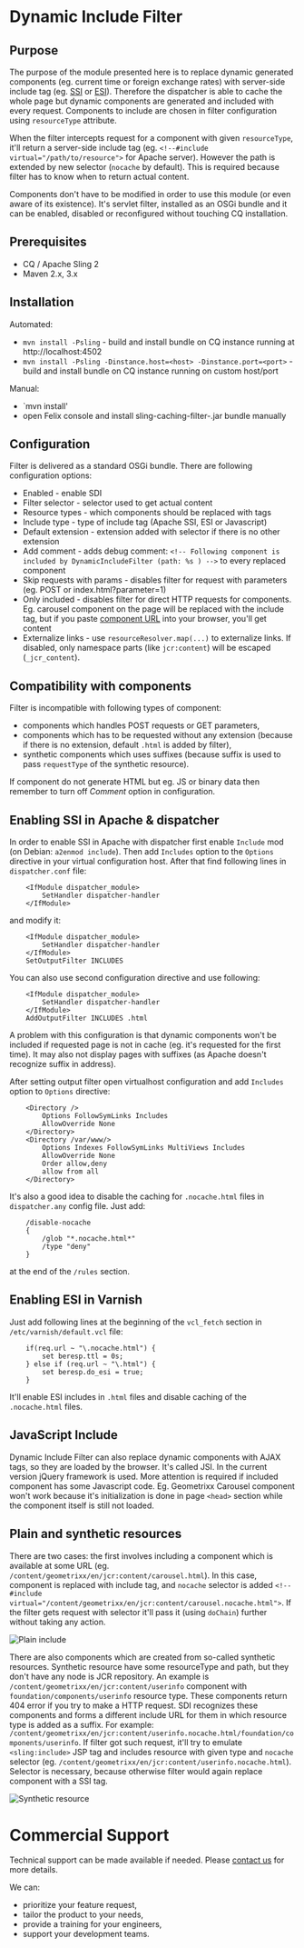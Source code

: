 # Dynamic Include Filter

## Purpose

The purpose of the module presented here is to replace dynamic generated components (eg. current time or foreign exchange rates) with server-side include tag (eg. [SSI](http://httpd.apache.org/docs/current/howto/ssi.html) or [ESI](http://www.w3.org/TR/esi-lang)). Therefore the dispatcher is able to cache the whole page but dynamic components are generated and included with every request. Components to include are chosen in filter configuration using `resourceType` attribute.

When the filter intercepts request for a component with given `resourceType`, it'll return a server-side include tag (eg. `<!--#include virtual="/path/to/resource">` for Apache server). However the path is extended by new selector (`nocache` by default). This is required because filter has to know when to return actual content.

Components don't have to be modified in order to use this module (or even aware of its existence). It's servlet filter, installed as an OSGi bundle and it can be enabled, disabled or reconfigured without touching CQ installation.

## Prerequisites

* CQ / Apache Sling 2
* Maven 2.x, 3.x

## Installation

Automated:

* `mvn install -Psling` - build and install bundle on CQ instance running at http://localhost:4502
* `mvn install -Psling -Dinstance.host=<host> -Dinstance.port=<port>` - build and install bundle on CQ instance running on custom host/port

Manual:

* `mvn install'
* open Felix console and install sling-caching-filter-<version>.jar bundle manually

## Configuration

Filter is delivered as a standard OSGi bundle. There are following configuration options:

* Enabled - enable SDI
* Filter selector - selector used to get actual content
* Resource types - which components should be replaced with tags
* Include type - type of include tag (Apache SSI, ESI or Javascript)
* Default extension - extension added with selector if there is no other extension
* Add comment - adds debug comment: `<!-- Following component is included by DynamicIncludeFilter (path: %s ) -->` to every replaced component
* Skip requests with params - disables filter for request with parameters (eg. POST or index.html?parameter=1)
* Only included - disables filter for direct HTTP requests for components. Eg. carousel component on the page will be replaced with the include tag, but if you paste [component URL](http://localhost:5403/content/geometrixx/en/_jcr_content/carousel.html) into your browser, you'll get content
* Externalize links - use `resourceResolver.map(...)` to externalize links. If disabled, only namespace parts (like `jcr:content`) will be escaped (`_jcr_content`).

## Compatibility with components

Filter is incompatible with following types of component:

* components which handles POST requests or GET parameters,
* components which has to be requested without any extension (because if there is no extension, default `.html` is added by filter),
* synthetic components which uses suffixes (because suffix is used to pass `requestType` of the synthetic resource).

If component do not generate HTML but eg. JS or binary data then remember to turn off *Comment* option in configuration.

## Enabling SSI in Apache & dispatcher

In order to enable SSI in Apache with dispatcher first enable `Include` mod (on Debian: `a2enmod include`). Then add `Includes` option to the `Options` directive in your virtual configuration host. After that find following lines in `dispatcher.conf` file:

        <IfModule dispatcher_module>
            SetHandler dispatcher-handler
        </IfModule>

and modify it:

        <IfModule dispatcher_module>
            SetHandler dispatcher-handler
        </IfModule>
        SetOutputFilter INCLUDES

You can also use second configuration directive and use following:

        <IfModule dispatcher_module>
            SetHandler dispatcher-handler
        </IfModule>
        AddOutputFilter INCLUDES .html

A problem with this configuration is that dynamic components won't be included if requested page is not in cache (eg. it's requested for the first time). It may also not display pages with suffixes (as Apache doesn't recognize suffix in address).

After setting output filter open virtualhost configuration and add `Includes` option to `Options` directive:

        <Directory />
            Options FollowSymLinks Includes
            AllowOverride None
        </Directory>
        <Directory /var/www/>
            Options Indexes FollowSymLinks MultiViews Includes
            AllowOverride None
            Order allow,deny
            allow from all
        </Directory>

It's also a good idea to disable the caching for `.nocache.html` files in `dispatcher.any` config file. Just add:

        /disable-nocache
        {
            /glob "*.nocache.html*"
            /type "deny"
        }

at the end of the `/rules` section.

## Enabling ESI in Varnish

Just add following lines at the beginning of the `vcl_fetch` section in `/etc/varnish/default.vcl` file:

        if(req.url ~ "\.nocache.html") {
            set beresp.ttl = 0s;
        } else if (req.url ~ "\.html") {
            set beresp.do_esi = true;
        }

It'll enable ESI includes in `.html` files and disable caching of the `.nocache.html` files.

## JavaScript Include

Dynamic Include Filter can also replace dynamic components with AJAX tags, so they are loaded by the browser. It's called JSI. In the current version jQuery framework is used. More attention is required if included component has some Javascript code. Eg. Geometrixx Carousel component won't work because it's initialization is done in page `<head>` section while the component itself is still not loaded.

## Plain and synthetic resources

There are two cases: the first involves including a component which is available at some URL (eg. `/content/geometrixx/en/jcr:content/carousel.html`). In this case, component is replaced with include tag, and `nocache` selector is added `<!--#include virtual="/content/geometrixx/en/jcr:content/carousel.nocache.html">`. If the filter gets request with selector it'll pass it (using `doChain`) further without taking any action.

![Plain include](src/main/doc/plain-include.png)

There are also components which are created from so-called synthetic resources. Synthetic resource have some resourceType and path, but they don't have any node is JCR repository. An example is `/content/geometrixx/en/jcr:content/userinfo` component with `foundation/components/userinfo` resource type. These components return 404 error if you try to make a HTTP request. SDI recognizes these components and forms a different include URL for them in which resource type is added as a suffix. For example: `/content/geometrixx/en/jcr:content/userinfo.nocache.html/foundation/components/userinfo`. If filter got such request, it'll try to emulate `<sling:include>` JSP tag and includes resource with given type and `nocache` selector (eg. `/content/geometrixx/en/jcr:content/userinfo.nocache.html`). Selector is necessary, because otherwise filter would again replace component with a SSI tag.

![Synthetic resource](src/main/doc/synthetic-include.png)

# Commercial Support

Technical support can be made available if needed. Please [contact us](https://www.cognifide.com/get-in-touch/) for more details.

We can:

* prioritize your feature request,
* tailor the product to your needs,
* provide a training for your engineers,
* support your development teams.
